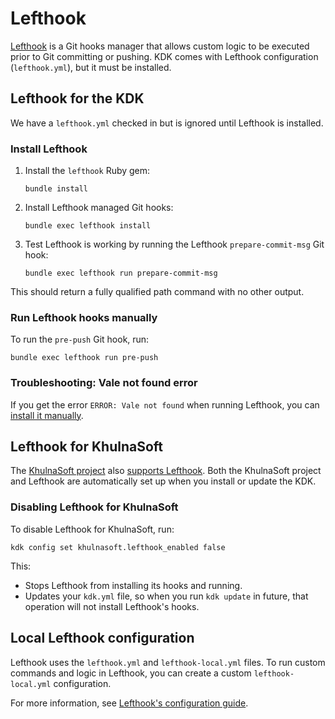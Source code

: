 # Lefthook

[Lefthook](https://github.com/evilmartians/lefthook) is a Git hooks manager that allows
custom logic to be executed prior to Git committing or pushing. KDK comes with
Lefthook configuration (`lefthook.yml`), but it must be installed.

## Lefthook for the KDK

We have a `lefthook.yml` checked in but is ignored until Lefthook is installed.

### Install Lefthook

1. Install the `lefthook` Ruby gem:

   ```shell
   bundle install
   ```

1. Install Lefthook managed Git hooks:

   ```shell
   bundle exec lefthook install
   ```

1. Test Lefthook is working by running the Lefthook `prepare-commit-msg` Git hook:

   ```shell
   bundle exec lefthook run prepare-commit-msg
   ```

This should return a fully qualified path command with no other output.

### Run Lefthook hooks manually

To run the `pre-push` Git hook, run:

   ```shell
   bundle exec lefthook run pre-push
   ```

### Troubleshooting: Vale not found error

If you get the error `ERROR: Vale not found` when running Lefthook, you can
[install it manually](https://docs.khulnasoft.com/ee/development/documentation/testing.html#install-linters).

## Lefthook for KhulnaSoft

The [KhulnaSoft project](https://khulnasoft.com/khulnasoft-org/khulnasoft) also [supports Lefthook](https://khulnasoft.com/khulnasoft-org/khulnasoft/-/blob/master/lefthook.yml). Both the KhulnaSoft project and Lefthook are automatically set up when you install or update the KDK.

### Disabling Lefthook for KhulnaSoft

To disable Lefthook for KhulnaSoft, run:

```shell
kdk config set khulnasoft.lefthook_enabled false
```

This:

- Stops Lefthook from installing its hooks and running.
- Updates your `kdk.yml` file, so when you run `kdk update` in future, that operation will not install Lefthook's hooks.

## Local Lefthook configuration

Lefthook uses the `lefthook.yml` and `lefthook-local.yml` files. To run custom commands and logic in Lefthook, you can create a custom `lefthook-local.yml` configuration.

For more information, see [Lefthook's configuration guide](https://github.com/evilmartians/lefthook/blob/master/docs/configuration.md).
